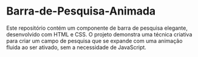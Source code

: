 # Barra-de-Pesquisa-Animada
Este repositório contém um componente de barra de pesquisa elegante, desenvolvido com HTML e CSS. O projeto demonstra uma técnica criativa para criar um campo de pesquisa que se expande com uma animação fluida ao ser ativado, sem a necessidade de JavaScript.
